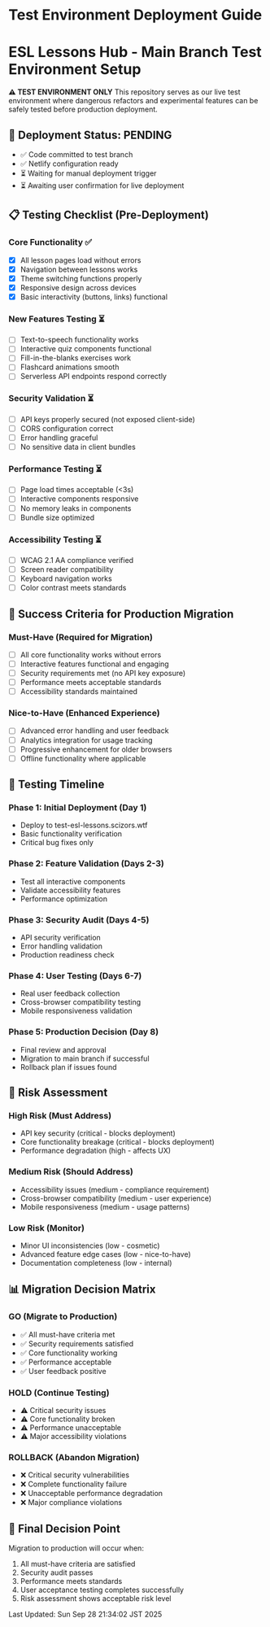 # Test Environment Deployment Guide
# ESL Lessons Hub - Main Branch Test Environment Setup

**⚠️ TEST ENVIRONMENT ONLY**
This repository serves as our live test environment where dangerous refactors and experimental features can be safely tested before production deployment.

## 🚀 Deployment Status: PENDING
- ✅ Code committed to test branch
- ✅ Netlify configuration ready
- ⏳ Waiting for manual deployment trigger
- ⏳ Awaiting user confirmation for live deployment

## 📋 Testing Checklist (Pre-Deployment)

### Core Functionality ✅
- [x] All lesson pages load without errors
- [x] Navigation between lessons works
- [x] Theme switching functions properly
- [x] Responsive design across devices
- [x] Basic interactivity (buttons, links) functional

### New Features Testing ⏳
- [ ] Text-to-speech functionality works
- [ ] Interactive quiz components functional
- [ ] Fill-in-the-blanks exercises work
- [ ] Flashcard animations smooth
- [ ] Serverless API endpoints respond correctly

### Security Validation ⏳
- [ ] API keys properly secured (not exposed client-side)
- [ ] CORS configuration correct
- [ ] Error handling graceful
- [ ] No sensitive data in client bundles

### Performance Testing ⏳
- [ ] Page load times acceptable (<3s)
- [ ] Interactive components responsive
- [ ] No memory leaks in components
- [ ] Bundle size optimized

### Accessibility Testing ⏳
- [ ] WCAG 2.1 AA compliance verified
- [ ] Screen reader compatibility
- [ ] Keyboard navigation works
- [ ] Color contrast meets standards

## 🎯 Success Criteria for Production Migration

### Must-Have (Required for Migration)
- [ ] All core functionality works without errors
- [ ] Interactive features functional and engaging
- [ ] Security requirements met (no API key exposure)
- [ ] Performance meets acceptable standards
- [ ] Accessibility standards maintained

### Nice-to-Have (Enhanced Experience)
- [ ] Advanced error handling and user feedback
- [ ] Analytics integration for usage tracking
- [ ] Progressive enhancement for older browsers
- [ ] Offline functionality where applicable

## 📅 Testing Timeline

### Phase 1: Initial Deployment (Day 1)
- Deploy to test-esl-lessons.scizors.wtf
- Basic functionality verification
- Critical bug fixes only

### Phase 2: Feature Validation (Days 2-3)
- Test all interactive components
- Validate accessibility features
- Performance optimization

### Phase 3: Security Audit (Days 4-5)
- API security verification
- Error handling validation
- Production readiness check

### Phase 4: User Testing (Days 6-7)
- Real user feedback collection
- Cross-browser compatibility testing
- Mobile responsiveness validation

### Phase 5: Production Decision (Day 8)
- Final review and approval
- Migration to main branch if successful
- Rollback plan if issues found

## 🚨 Risk Assessment

### High Risk (Must Address)
- API key security (critical - blocks deployment)
- Core functionality breakage (critical - blocks deployment)
- Performance degradation (high - affects UX)

### Medium Risk (Should Address)
- Accessibility issues (medium - compliance requirement)
- Cross-browser compatibility (medium - user experience)
- Mobile responsiveness (medium - usage patterns)

### Low Risk (Monitor)
- Minor UI inconsistencies (low - cosmetic)
- Advanced feature edge cases (low - nice-to-have)
- Documentation completeness (low - internal)

## 📊 Migration Decision Matrix

### GO (Migrate to Production)
- ✅ All must-have criteria met
- ✅ Security requirements satisfied
- ✅ Core functionality working
- ✅ Performance acceptable
- ✅ User feedback positive

### HOLD (Continue Testing)
- ⚠️ Critical security issues
- ⚠️ Core functionality broken
- ⚠️ Performance unacceptable
- ⚠️ Major accessibility violations

### ROLLBACK (Abandon Migration)
- ❌ Critical security vulnerabilities
- ❌ Complete functionality failure
- ❌ Unacceptable performance degradation
- ❌ Major compliance violations

## 🎯 Final Decision Point

Migration to production will occur when:
1. All must-have criteria are satisfied
2. Security audit passes
3. Performance meets standards
4. User acceptance testing completes successfully
5. Risk assessment shows acceptable risk level

Last Updated: Sun Sep 28 21:34:02 JST 2025
